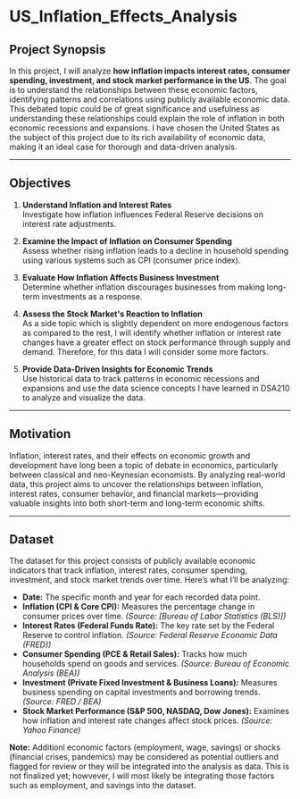 # US_Inflation_Effects_Analysis

## Project Synopsis

In this project, I will analyze **how inflation impacts interest rates, consumer spending, investment, and stock market performance in the US**. The goal is to understand the relationships between these economic factors, identifying patterns and correlations using publicly available economic data. This debated topic could be of great significance and usefulness as understanding these relationships could explain the role of inflation in both economic recessions and expansions. I have chosen the United States as the subject of this project due to its rich availability of economic data, making it an ideal case for thorough and data-driven analysis.

---
  
## Objectives

1. **Understand Inflation and Interest Rates**  
   Investigate how inflation influences Federal Reserve decisions on interest rate adjustments. 
   
2. **Examine the Impact of Inflation on Consumer Spending**  
   Assess whether rising inflation leads to a decline in household spending using various systems such as CPI (consumer price index).

3. **Evaluate How Inflation Affects Business Investment**  
   Determine whether inflation discourages businesses from making long-term investments as a response.

4. **Assess the Stock Market's Reaction to Inflation**  
   As a side topic which is slightly dependent on more endogenous factors as compared to the rest, I will identify whether inflation or interest rate changes have a greater effect on stock performance through supply and demand. Therefore, for this data I will consider some more factors.

5. **Provide Data-Driven Insights for Economic Trends**  
   Use historical data to track patterns in economic recessions and expansions and use the data science concepts I have learned in DSA210 to analyze and visualize the data.
   
---

## Motivation

Inflation, interest rates, and their effects on economic growth and development have long been a topic of debate in economics, particularly between classical and neo-Keynesian economists. By analyzing real-world data, this project aims to uncover the relationships between inflation, interest rates, consumer behavior, and financial markets—providing valuable insights into both short-term and long-term economic shifts.

---

## Dataset

The dataset for this project consists of publicly available economic indicators that track inflation, interest rates, consumer spending, investment, and stock market trends over time. Here’s what I’ll be analyzing:  

- **Date:** The specific month and year for each recorded data point.  
- **Inflation (CPI & Core CPI):** Measures the percentage change in consumer prices over time. *(Source: [Bureau of Labor Statistics (BLS)])*  
- **Interest Rates (Federal Funds Rate):** The key rate set by the Federal Reserve to control inflation. *(Source: Federal Reserve Economic Data (FRED))*  
- **Consumer Spending (PCE & Retail Sales):** Tracks how much households spend on goods and services. *(Source: Bureau of Economic Analysis (BEA))*  
- **Investment (Private Fixed Investment & Business Loans):** Measures business spending on capital investments and borrowing trends. *(Source: FRED / BEA)*  
- **Stock Market Performance (S&P 500, NASDAQ, Dow Jones):** Examines how inflation and interest rate changes affect stock prices. *(Source: Yahoo Finance)*  

**Note:** Additionl economic factors (employment, wage, savings) or shocks (financial crises, pandemics) may be considered as potential outliers and flagged for review or they will be integrated into the analysis as data. This is not finalized yet; howvever, I will most likely be integrating those factors such as employment, and savings into the dataset.

